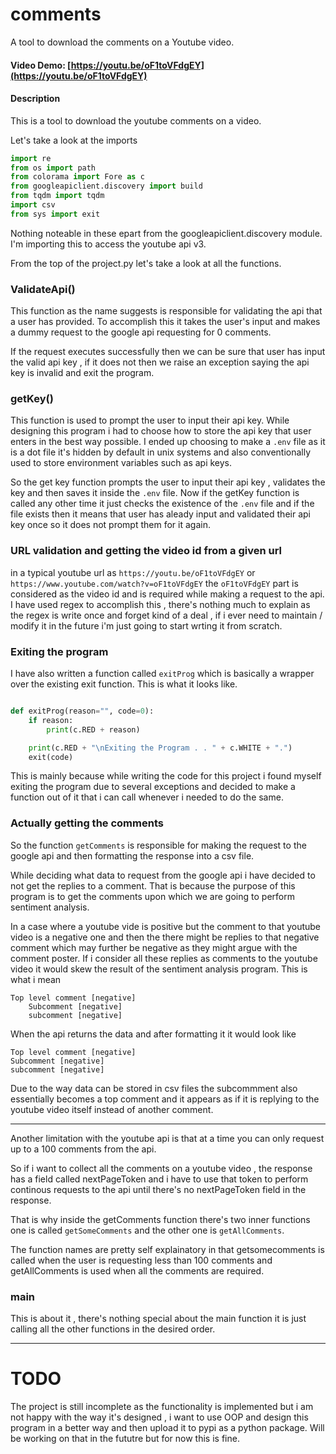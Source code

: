 # comments
A tool to download the comments on a Youtube video.

#### Video Demo: [https://youtu.be/oF1toVFdgEY](https://youtu.be/oF1toVFdgEY)

#### Description

This is a tool to download the youtube comments on a video.

Let's take a look at the imports

```py
import re
from os import path
from colorama import Fore as c
from googleapiclient.discovery import build
from tqdm import tqdm
import csv
from sys import exit
```
Nothing noteable in these epart from the googleapiclient.discovery module.
I'm importing this to access the youtube api v3.


From the top of the project.py let's take a look at all the functions.

### ValidateApi()
This function as the name suggests is responsible for validating the api that a user has provided. To accomplish this it takes the user's input and makes a dummy request to the google api requesting for 0 comments.

If the request executes successfully then we can be sure that user has input the valid api key , if it does not then we raise an exception saying the api key is invalid and exit the program.

### getKey()
This function is used to prompt the user to input their api key.
While designing this program i had to choose how to store the api key that user enters in the best way possible. I ended up choosing to make a `.env` file as it is a dot file it's hidden by default in unix systems and also conventionally used to store environment variables such as api keys.

So the get key function prompts the user to input their api key , validates the key and then saves it inside the `.env` file.
Now if the getKey function is called any other time it just checks the existence of the `.env` file and if the file exists then it means that user has aleady input and validated their api key once so it does not prompt them for it again.


### URL validation and getting the video id from a given url
in a typical youtube url as `https://youtu.be/oF1toVFdgEY` or `https://www.youtube.com/watch?v=oF1toVFdgEY` the `oF1toVFdgEY` part is considered as the video id and is required while making a request to the api.
I have used regex to accomplish this , there's nothing much to explain as the regex is write once and forget kind of a deal , if i ever need to maintain / modify it in the future i'm just going to start wrting it from scratch.

### Exiting the program
I have also written a function called `exitProg` which is basically a wrapper over the existing exit function. This is what it looks like.

```py

def exitProg(reason="", code=0):
    if reason:
        print(c.RED + reason)

    print(c.RED + "\nExiting the Program . . " + c.WHITE + ".")
    exit(code)
```
This is mainly because while writing the code for this project i found myself exiting the program due to several exceptions and decided to make a function out of it that i can call whenever i needed to do the same.


### Actually getting the comments
So the function `getComments` is responsible for making the request to the google api and then formatting the response into a csv file.

While deciding what data to request from the google api i have decided to not get the replies to a comment.
That is because the purpose of this program is to get the comments upon which we are going to perform sentiment analysis.

In a case where a youtube vide is positive but the comment to that youtube video is a negative one and then the there might be replies to that negative comment which may further be negative as they might argue with the comment poster.
If i consider all these replies as comments to the youtube video it would skew the result of the sentiment analysis program.
This is what i mean

```
Top level comment [negative]
    Subcomment [negative]
    subcomment [negative]
```
When the api returns the data and after formatting it it would look like

```
Top level comment [negative]
Subcomment [negative]
subcomment [negative]
```
Due to the way data can be stored in csv files the subcommment also essentially becomes a top comment and it appears as if it is replying to the youtube video itself instead of another comment.

---
Another limitation with the youtube api is that at a time you can only request up to a 100 comments from the api.

So if i want to collect all the comments on a youtube video , the response has a field called nextPageToken and i have to use that token to perform continous requests to the api until there's no nextPageToken field in the response.

That is why inside the getComments function there's two inner functions
one is called `getSomeComments` and the other one is `getAllComments`.

The function names are pretty self explainatory in that getsomecomments is called when the user is requesting less than 100 comments and getAllComments is used when all the comments are required.

### main

This is about it , there's nothing special about the main function it is just calling all the other functions in the desired order.

---

# TODO
The project is still incomplete as the functionality is implemented but i am not happy with the way it's designed , i want to use OOP and design this program in a better way and then upload it to pypi as a python package.
Will be working on that in the fututre but for now this is fine.
